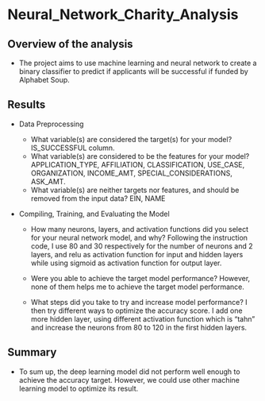 # Neural_Network_Charity_Analysis

## Overview of the analysis 

- The project aims to use machine learning and neural network to create a binary classifier to predict if applicants will be successful if funded by Alphabet Soup.

## Results 

- Data Preprocessing
  
  - What variable(s) are considered the target(s) for your model? IS_SUCCESSFUL column.
  - What variable(s) are considered to be the features for your model? APPLICATION_TYPE, AFFILIATION, CLASSIFICATION, USE_CASE, ORGANIZATION, INCOME_AMT, SPECIAL_CONSIDERATIONS, ASK_AMT.
  - What variable(s) are neither targets nor features, and should be removed from the input data? EIN, NAME

- Compiling, Training, and Evaluating the Model

  - How many neurons, layers, and activation functions did you select for your neural network model, and why? Following the instruction code, I use 80 and 30 respectively for the number of neurons and 2 layers, and relu as activation function for input and hidden layers while using sigmoid as activation function for output layer. 
  
  - Were you able to achieve the target model performance? However, none of them helps me to achieve the target model performance. 
  
  - What steps did you take to try and increase model performance? I then try different ways to optimize the accuracy score. I add one more hidden layer, using different       activation function which is “tahn” and increase the neurons from 80 to 120 in the first hidden layers.

## Summary

- To sum up, the deep learning model did not perform well enough to achieve the accuracy target. However, we could use other machine learning model to optimize its result. 
